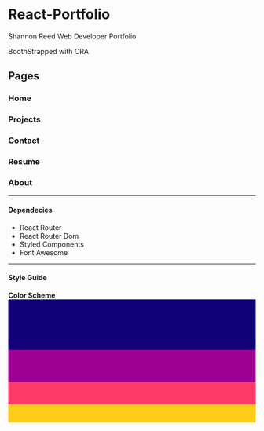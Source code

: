 # React-Portfolio
Shannon Reed Web Developer Portfolio

BoothStrapped with CRA

## Pages

### Home
### Projects
### Contact
### Resume
### About
_____________________
#### Dependecies
- React Router
- React Router Dom
- Styled Components
- Font Awesome
__________
#### Style Guide
**Color Scheme** ![Color Scheme](/projectassets/colorsch.png)